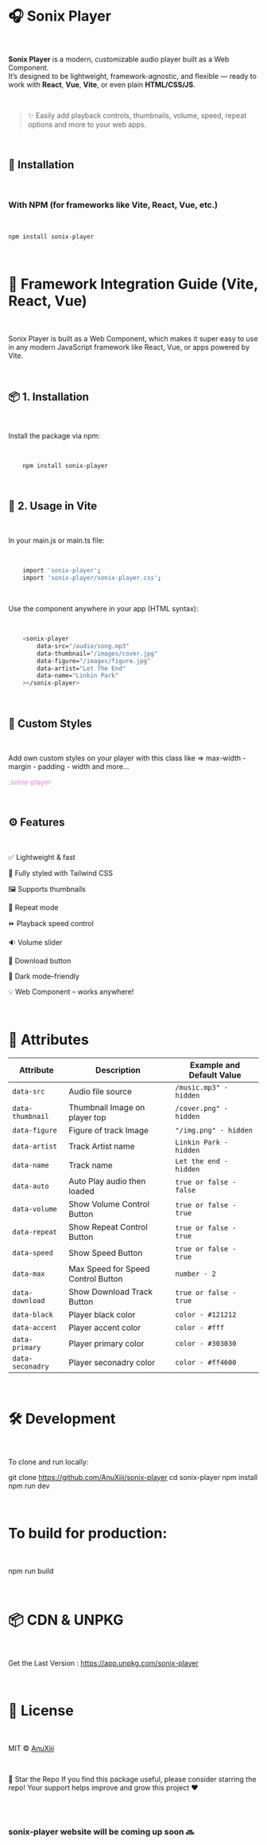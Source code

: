 # 🎧 Sonix Player

<br>

**Sonix Player** is a modern, customizable audio player built as a Web Component.  
It’s designed to be lightweight, framework-agnostic, and flexible — ready to work with **React**, **Vue**, **Vite**, or even plain **HTML/CSS/JS**.

<br>

> ✨ Easily add playback controls, thumbnails, volume, speed, repeat options and more to your web apps.

<br>

## 🚀 Installation

<br>

### With NPM (for frameworks like Vite, React, Vue, etc.)

<br>

```bash
npm install sonix-player
```

<br>

# 🧩 Framework Integration Guide (Vite, React, Vue)

<br>

Sonix Player is built as a Web Component, which makes it super easy to use in any modern JavaScript framework like React, Vue, or apps powered by Vite.

<br>

## 📦 1. Installation

<br>

Install the package via npm:

<br>

```bash
    npm install sonix-player
```

<br>

## 🧠 2. Usage in Vite

<br>

In your main.js or main.ts file:

<br>

```bash
    import 'sonix-player';
    import 'sonix-player/sonix-player.css';
```

<br>

Use the component anywhere in your app (HTML syntax):

<br>

```bash
    <sonix-player
        data-src="/audio/song.mp3"
        data-thumbnail="/images/cover.jpg"
        data-figure="/images/figure.jpg"
        data-artist="Let The End"
        data-name="Linkin Park"
    ></sonix-player>
```

<br>

## 🧪 Custom Styles

<br>

Add own custom styles on your player with this class like => max-width - margin - padding - width and more...

<p style="color:violet;">.sonix-player</p>

<br>

## ⚙️ Features

<br>

✅ Lightweight & fast

🎨 Fully styled with Tailwind CSS

🖼️ Supports thumbnails

🔁 Repeat mode

⏩ Playback speed control

🔉 Volume slider

💾 Download button

🌙 Dark mode–friendly

💡 Web Component – works anywhere!

<br>

# 📂 Attributes

| Attribute        | Description                        | Example and Default Value |
| ---------------- | ---------------------------------- | ------------------------- |
| `data-src`       | Audio file source                  | `/music.mp3" - hidden`    |
| `data-thumbnail` | Thumbnail Image on player top      | `/cover.png" - hidden`    |
| `data-figure`    | Figure of track Image              | `"/img.png" - hidden`     |
| `data-artist`    | Track Artist name                  | `Linkin Park - hidden`    |
| `data-name`      | Track name                         | `Let the end - hidden`    |
| `data-auto`      | Auto Play audio then loaded        | `true or false - false`   |
| `data-volume`    | Show Volume Control Button         | `true or false - true`    |
| `data-repeat`    | Show Repeat Control Button         | `true or false - true`    |
| `data-speed`     | Show Speed Button                  | `true or false - true`    |
| `data-max`       | Max Speed for Speed Control Button | `number - 2`              |
| `data-download`  | Show Download Track Button         | `true or false - true`    |
| `data-black`     | Player black color                 | `color - #121212`         |
| `data-accent`    | Player accent color                | `color - #fff`            |
| `data-primary`   | Player primary color               | `color - #303030`         |
| `data-seconadry` | Player seconadry color             | `color - #ff4600`         |

<br>

# 🛠️ Development

<br>

To clone and run locally:

git clone https://github.com/AnuXiii/sonix-player
cd sonix-player
npm install
npm run dev

<br>

# To build for production:

<br>

npm run build

<br>

# 📦 CDN & UNPKG

<br>

Get the Last Version : https://app.unpkg.com/sonix-player

<br>

# 📄 License

<br>

MIT © <a href="https://github.com/AnuXiii" target="_blank">AnuXiii<a/>

<br>

🌟 Star the Repo
If you find this package useful, please consider starring the repo!
Your support helps improve and grow this project ❤️

<br>

<br>

### sonix-player website will be coming up soon 🔜

<br>
